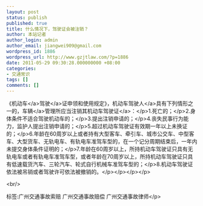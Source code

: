 ```yaml
---
layout: post
status: publish
published: true
title: 什么情况下，驾驶证会被注销？
author: 本站记者
author_login: admin
author_email: jiangwei909@gmail.com
wordpress_id: 1886
wordpress_url: http://www.gzjtlaw.com/?p=1886
date: 2011-05-29 09:30:28.000000000 +08:00
categories:
- 交通常识
tags: []
comments: []
---
```

<p>《<a>机动车<&#47;a><a>驾驶<&#47;a>证申领和使用规定》，机动车<a>驾驶人<&#47;a>具有下列情形之一的，<a>车辆<&#47;a>管理所应当注销其机动车<a>驾驶证<&#47;a>：<&#47;p>1.死亡的；<&#47;p>2.身体条件不适合驾驶机动车的；<&#47;p>3.提出注销申请的；<&#47;p>4.丧失民事行为能力，监护人提出注销申请的；<&#47;p>5.超过机动车驾驶证有效期一年以上未换证的；<&#47;p>6.年龄在60周岁以上或者持有大型客车、牵引车、城市公交车、中型客车、大型货车、无轨电车、有轨电车准驾车型的，在一个记分周期结束后，一年内未提交身体条件证明的；<&#47;p>7.年龄在60周岁以上，所持机动车驾驶证只具有无轨电车或者有轨电车准驾车型，或者年龄在70周岁以上，所持机动车驾驶证只具有低速载货汽车、三轮汽车、轮式自行机械车准驾车型的；<&#47;p>8.机动车驾驶证依法被吊销或者驾驶许可依法被撤销的。<&#47;p><&#47;p><&#47;p><&#47;p><br&#47;><p>标签:广州交通事故索赔 广州交通事故赔偿 广州交通事故律师<&#47;p>
